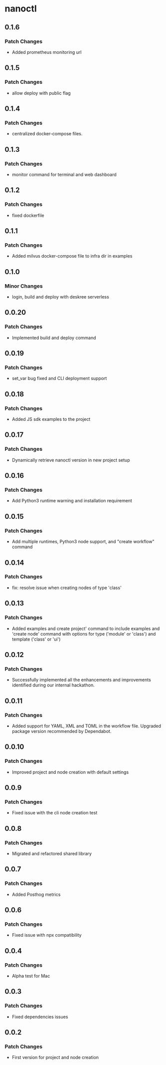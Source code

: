 # nanoctl

## 0.1.6

### Patch Changes

- Added prometheus monitoring url

## 0.1.5

### Patch Changes

- allow deploy with public flag

## 0.1.4

### Patch Changes

- centralized docker-compose files.

## 0.1.3

### Patch Changes

- monitor command for terminal and web dashboard

## 0.1.2

### Patch Changes

- fixed dockerfile

## 0.1.1

### Patch Changes

- Added milvus docker-compose file to infra dir in examples

## 0.1.0

### Minor Changes

- login, build and deploy with deskree serverless

## 0.0.20

### Patch Changes

- Implemented build and deploy command

## 0.0.19

### Patch Changes

- set_var bug fixed and CLI deployment support

## 0.0.18

### Patch Changes

- Added JS sdk examples to the project

## 0.0.17

### Patch Changes

- Dynamically retrieve nanoctl version in new project setup

## 0.0.16

### Patch Changes

- Add Python3 runtime warning and installation requirement

## 0.0.15

### Patch Changes

- Add multiple runtimes, Python3 node support, and "create workflow" command

## 0.0.14

### Patch Changes

- fix: resolve issue when creating nodes of type 'class'

## 0.0.13

### Patch Changes

- Added examples and create project' command to include examples and 'create node' command with options for type ('module' or 'class') and template ('class' or 'ui')

## 0.0.12

### Patch Changes

- Successfully implemented all the enhancements and improvements identified during our internal hackathon.

## 0.0.11

### Patch Changes

- Added support for YAML, XML and TOML in the workflow file. Upgraded package version recommended by Dependabot.

## 0.0.10

### Patch Changes

- Improved project and node creation with default settings

## 0.0.9

### Patch Changes

- Fixed issue with the cli node creation test

## 0.0.8

### Patch Changes

- Migrated and refactored shared library

## 0.0.7

### Patch Changes

- Added Posthog metrics

## 0.0.6

### Patch Changes

- Fixed issue with npx compatibility

## 0.0.4

### Patch Changes

- Alpha test for Mac

## 0.0.3

### Patch Changes

- Fixed dependencies issues

## 0.0.2

### Patch Changes

- First version for project and node creation
